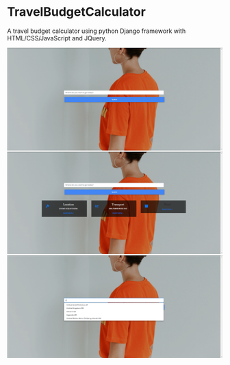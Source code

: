 # TravelBudgetCalculator
A travel budget calculator using python Django framework with HTML/CSS/JavaScript and JQuery.


<img src="https://github.com/AtaUllahB/TravelBudgetCalculator/blob/master/one.png?raw=true">
<img src="https://github.com/AtaUllahB/TravelBudgetCalculator/blob/master/three.png?raw=true">
<img src="https://github.com/AtaUllahB/TravelBudgetCalculator/blob/master/two.png?raw=true">
